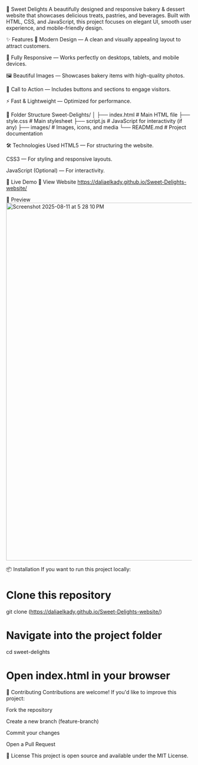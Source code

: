 🍰 Sweet Delights
A beautifully designed and responsive bakery & dessert website that showcases delicious treats, pastries, and beverages. Built with HTML, CSS, and JavaScript, this project focuses on elegant UI, smooth user experience, and mobile-friendly design.

✨ Features
🍩 Modern Design — A clean and visually appealing layout to attract customers.

📱 Fully Responsive — Works perfectly on desktops, tablets, and mobile devices.

🖼️ Beautiful Images — Showcases bakery items with high-quality photos.

🎯 Call to Action — Includes buttons and sections to engage visitors.

⚡ Fast & Lightweight — Optimized for performance.

📂 Folder Structure
Sweet-Delights/
│
├── index.html           # Main HTML file
├── style.css            # Main stylesheet
├── script.js            # JavaScript for interactivity (if any)
├── images/              # Images, icons, and media
└── README.md            # Project documentation

🛠️ Technologies Used
HTML5 — For structuring the website.

CSS3 — For styling and responsive layouts.

JavaScript (Optional) — For interactivity.

🚀 Live Demo
🔗 View Website
https://daliaelkady.github.io/Sweet-Delights-website/

📸 Preview
<img width="1677" height="969" alt="Screenshot 2025-08-11 at 5 28 10 PM" src="https://github.com/user-attachments/assets/4cfdf501-bbde-4d3a-8a76-310b45af3f86" />


📦 Installation
If you want to run this project locally:
# Clone this repository
git clone (https://daliaelkady.github.io/Sweet-Delights-website/)

# Navigate into the project folder
cd sweet-delights

# Open index.html in your browser

🤝 Contributing
Contributions are welcome!
If you'd like to improve this project:

Fork the repository

Create a new branch (feature-branch)

Commit your changes

Open a Pull Request

📜 License
This project is open source and available under the MIT License.

